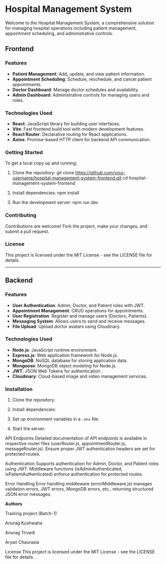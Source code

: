 # Hospital Management System

Welcome to the Hospital Management System, a comprehensive solution for managing hospital operations including patient management, appointment scheduling, and administrative controls.

## Frontend

### Features

- **Patient Management**: Add, update, and view patient information.
- **Appointment Scheduling**: Schedule, reschedule, and cancel patient appointments.
- **Doctor Dashboard**: Manage doctor schedules and availability.
- **Admin Dashboard**: Administrative controls for managing users and roles.

### Technologies Used

- **React**: JavaScript library for building user interfaces.
- **Vite**: Fast frontend build tool with modern development features.
- **React Router**: Declarative routing for React applications.
- **Axios**: Promise-based HTTP client for backend API communication.

### Getting Started

To get a local copy up and running:

1. Clone the repository:
git clone https://github.com/your-username/hospital-management-system-frontend.git
cd hospital-management-system-frontend

2. Install dependencies:
npm install

3. Run the development server:
npm run dev


### Contributing

Contributions are welcome! Fork the project, make your changes, and submit a pull request.

### License

This project is licensed under the MIT License - see the LICENSE file for details.

---

## Backend

### Features

- **User Authentication**: Admin, Doctor, and Patient roles with JWT.
- **Appointment Management**: CRUD operations for appointments.
- **User Registration**: Register and manage users (Doctors, Patients).
- **Messaging System**: Allows users to send and receive messages.
- **File Upload**: Upload doctor avatars using Cloudinary.

### Technologies Used

- **Node.js**: JavaScript runtime environment.
- **Express.js**: Web application framework for Node.js.
- **MongoDB**: NoSQL database for storing application data.
- **Mongoose**: MongoDB object modeling for Node.js.
- **JWT**: JSON Web Tokens for authentication.
- **Cloudinary**: Cloud-based image and video management services.

### Installation

1. Clone the repository:

2. Install dependencies:

3. Set up environment variables in a `.env` file:

4. Start the server:

API Endpoints
Detailed documentation of API endpoints is available in respective router files (userRouter.js, appointmentRouter.js, messageRouter.js). Ensure proper JWT authentication headers are set for protected routes.

Authentication
Supports authentication for Admin, Doctor, and Patient roles using JWT. Middleware functions (isAdminAuthenticated, isPatientAuthenticated) enforce authentication for protected routes.

Error Handling
Error handling middleware (errorMiddleware.js) manages validation errors, JWT errors, MongoDB errors, etc., returning structured JSON error messages.

**Authors**

Training project (Batch-1)

Anurag Kushwaha

Anurag Trivedi

Aryan Chaurasia

License
This project is licensed under the MIT License - see the LICENSE file for details.
